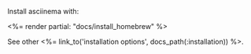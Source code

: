 Install asciinema with:

<%= render partial: "docs/install_homebrew" %>

See other <%= link_to('installation options', docs_path(:installation)) %>.
